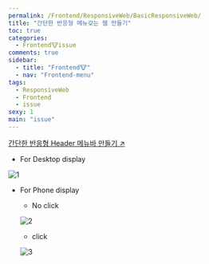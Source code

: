 ```yaml
---
permalink: /Frontend/ResponsiveWeb/BasicResponsiveWeb/
title: "간단한 반응형 메뉴갖는 웹 만들기"
toc: true
categories:
  - Frontend🐮issue
comments: true
sidebar:
  - title: "Frontend🐮"
  - nav: "Frontend-menu"
tags:
  - ResponsiveWeb
  - Frontend
  - issue
sexy: 1
main: "issue"
---
```


[간단한 반응형 Header 메뉴바 만들기 ↗️](https://github.com/ChanYoung-dev/FrontendBasic/tree/master/1.%20Basic/activeHeader)

- For Desktop display

![1]({{site.baseurl}}/assets/images/web/activeHeader1.png)

- For Phone display

  - No click

  ![2]({{site.baseurl}}/assets/images/web/activeHeader1.png)

  - click

  ![3]({{site.baseurl}}/assets/images/web/activeHeader3.png)


